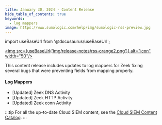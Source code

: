 ```yaml
---
title: January 30, 2024 - Content Release
hide_table_of_contents: true
keywords:
  - log mappers
image: https://www.sumologic.com/help/img/sumologic-rss-preview.jpg  
---
```


import useBaseUrl from '@docusaurus/useBaseUrl';

<a href="https://www.sumologic.com/help/release-notes-cse/rss.xml"><img src={useBaseUrl('img/release-notes/rss-orange2.png')} alt="icon" width="50"/></a>

This content release includes updates to log mappers for Zeek fixing several bugs that were preventing fields from mapping properly.

#### Log Mappers

* [Updated] Zeek DNS Activity
* [Updated] Zeek HTTP Activity
* [Updated] Zeek conn Activity

:::tip
For all the up-to-date Cloud SIEM content, see the [Cloud SIEM Content Catalog](https://github.com/SumoLogic/cloud-siem-content-catalog).
:::
